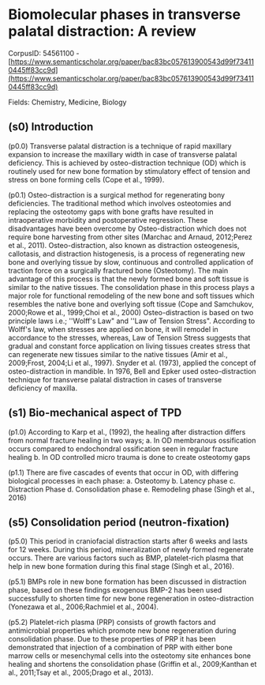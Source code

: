 # Biomolecular phases in transverse palatal distraction: A review

CorpusID: 54561100 - [https://www.semanticscholar.org/paper/bac83bc057613900543d99f734110445ff83cc9d](https://www.semanticscholar.org/paper/bac83bc057613900543d99f734110445ff83cc9d)

Fields: Chemistry, Medicine, Biology

## (s0) Introduction
(p0.0) Transverse palatal distraction is a technique of rapid maxillary expansion to increase the maxillary width in case of transverse palatal deficiency. This is achieved by osteo-distraction technique (OD) which is routinely used for new bone formation by stimulatory effect of tension and stress on bone forming cells (Cope et al., 1999).

(p0.1) Osteo-distraction is a surgical method for regenerating bony deficiencies. The traditional method which involves osteotomies and replacing the osteotomy gaps with bone grafts have resulted in intraoperative morbidity and postoperative regression. These disadvantages have been overcome by Osteo-distraction which does not require bone harvesting from other sites (Marchac and Arnaud, 2012;Perez et al., 2011). Osteo-distraction, also known as distraction osteogenesis, callotasis, and distraction histogenesis, is a process of regenerating new bone and overlying tissue by slow, continuous and controlled application of traction force on a surgically fractured bone (Osteotomy). The main advantage of this process is that the newly formed bone and soft tissue is similar to the native tissues. The consolidation phase in this process plays a major role for functional remodeling of the new bone and soft tissues which resembles the native bone and overlying soft tissue (Cope and Samchukov, 2000;Rowe et al., 1999;Choi et al., 2000) Osteo-distraction is based on two principle laws i.e.; ''Wolff's Law" and ''Law of Tension Stress". According to Wolff's law, when stresses are applied on bone, it will remodel in accordance to the stresses, whereas, Law of Tension Stress suggests that gradual and constant force application on living tissues creates stress that can regenerate new tissues similar to the native tissues (Amir et al., 2009;Frost, 2004;Li et al., 1997). Snyder et al. (1973), applied the concept of osteo-distraction in mandible. In 1976, Bell and Epker used osteo-distraction technique for transverse palatal distraction in cases of transverse deficiency of maxilla.
## (s1) Bio-mechanical aspect of TPD
(p1.0) According to Karp et al., (1992), the healing after distraction differs from normal fracture healing in two ways; a. In OD membranous ossification occurs compared to endochondral ossification seen in regular fracture healing b. In OD controlled micro trauma is done to create osteotomy gaps

(p1.1) There are five cascades of events that occur in OD, with differing biological processes in each phase: a. Osteotomy b. Latency phase c. Distraction Phase d. Consolidation phase e. Remodeling phase (Singh et al., 2016) 
## (s5) Consolidation period (neutron-fixation)
(p5.0) This period in craniofacial distraction starts after 6 weeks and lasts for 12 weeks. During this period, mineralization of newly formed regenerate occurs. There are various factors such as BMP, platelet-rich plasma that help in new bone formation during this final stage (Singh et al., 2016).

(p5.1) BMPs role in new bone formation has been discussed in distraction phase, based on these findings exogenous BMP-2 has been used successfully to shorten time for new bone regeneration in osteo-distraction (Yonezawa et al., 2006;Rachmiel et al., 2004).

(p5.2) Platelet-rich plasma (PRP) consists of growth factors and antimicrobial properties which promote new bone regeneration during consolidation phase. Due to these properties of PRP it has been demonstrated that injection of a combination of PRP with either bone marrow cells or mesenchymal cells into the osteotomy site enhances bone healing and shortens the consolidation phase (Griffin et al., 2009;Kanthan et al., 2011;Tsay et al., 2005;Drago et al., 2013).
